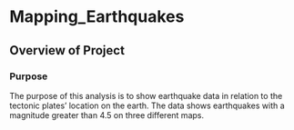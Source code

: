 # Mapping_Earthquakes
## Overview of Project 
### Purpose 
The purpose of this analysis is to show earthquake data in relation to the tectonic plates’ location on the earth. The data shows earthquakes with a magnitude greater than 4.5 on three different maps. 
